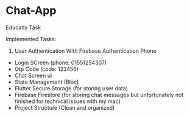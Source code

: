 # Chat-App
Educatly Task

Implemented Tasks:

1. User Authentication With Firebase Authentication Phone
 - Login SCreen (phone: 01551254307)
 - Otp Code (code: 123456)
- Chat Screen ui
- State Management (Bloc)
- Flutter Secure Storage (for storing user data)
- Firebase Firestore (for storing chat messages but unfortunately not finished for technical issues with my mac) 
- Project Structure (Clean and organized)